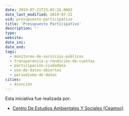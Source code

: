 ```yaml
---
date: 2019-07-21T23:02:24.000Z
date_last_modified: 2019-07-21
uid: presupuesto-participativo
title: 'Presupuesto Participativo'
description: ''
type: 
website: 
date_ini: 
date_end: 
tags:
  - monitoreo-de-servicios-publicos
  - transparencia-y-rendicion-de-cuentas
  - participación-ciudadana
  - uso-de-datos-abiertos
  - periodismo-de-datos
cities: 
  - Asunción
---
```


Esta iniciativa fue realizada por:

- [Centro De Estudios Ambientales Y Sociales (Ceamso)](/organizaciones/centro-de-estudios-ambientales-y-sociales-ceamso)
